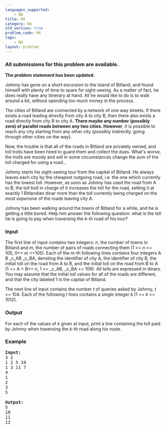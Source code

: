 ```yaml
---
languages_supported:
    - NA
title: M4
category: NA
old_version: true
problem_code: M4
tags:
    - NA
layout: problem
---
```

###  All submissions for this problem are available. 

**The problem statement has been updated.**

Johnny has gone on a short excursion to the island of Bitland, and found himself with plenty of time to spare for sight-seeing. As a matter of fact, he does really have any itinerary at hand. All he would like to do is to walk around a bit, without spending too much money in the process.

The cities of Bitland are connected by a network of one way streets. If there exists a road leading directly from city A to city B, then there also exists a road directly from city B to city A. **There maybe any number (possibly zero) of parallel roads between any two cities. However**, it is possible to reach any city starting from any other city (possibly indirectly, going through other cities on the way).

Now, the trouble is that all of the roads in Bitland are privately owned, and toll trolls have been hired to guard them and collect the dues. What's worse, the trolls are moody and will in some circumstances change the sum of the toll charged for using a road...

Johnny starts his sight-seeing tour from the capital of Bitland. He always leaves each city by the cheapest outgoing road, i.e. the one which currently has the lowest toll. However, as soon as Johnny has used the road from A to B, the toll troll in charge of it increases the toll for the road, setting it at exactly 1 Bitlandian dinar more than the toll currently being charged on the _most expensive_ of the roads leaving city A.

Johnny has been walking around the towns of Bitland for a while, and he is getting a little bored. Help him answer the following question: what is the toll he is going to pay when traversing the _k_-th road of his tour?

### Input

The first line of input contains two integers: _n_, the number of towns in Bitland and _m_, the number of pairs of roads connecting them (1 <= _n_ <= 105, 0<= _m_ <=105). Each of the _m_-th following lines contains four integers A B _c_AB _c_BA, denoting the identifier of city A, the identifier of city B, the initial toll on the road from A to B, and the initial toll on the road from B to A (1 <= A < B<= _n_, 1 <= _c_AB, _c_BA <= 109). All tolls are expressed in dinars. You may assume that the initial toll values for all of the roads are different, and that the city labeled 1 is the capital of Bitland.

The next line of input contains the number _t_ of queries asked by Johnny, _t_ <= 104. Each of the following _t_ lines contains a single integer _k_ (1 <= _k_ <= 1012).

### Output

For each of the values of _k_ given at input, print a line containing the toll paid by Johnny when traversing the _k_-th road along his route.

### Example

<pre><b>Input:</b>
3 2
1 2 5 10
1 3 11 7
4
1
2
3
5

<b>Output:</b>
5
10
11
12

</pre>